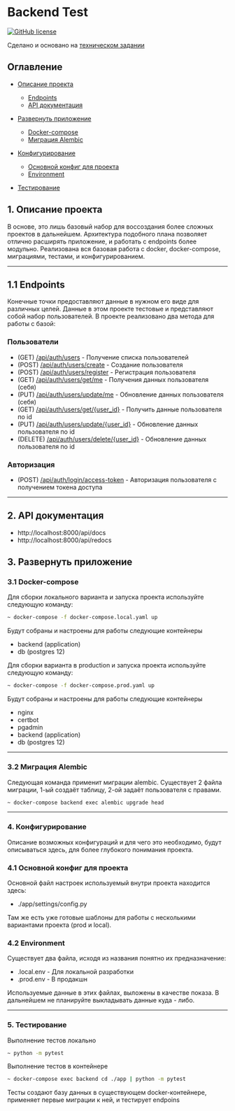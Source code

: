 # Backend Test

[![GitHub license](https://img.shields.io/badge/License-MIT-blue.svg?style=flat-square)](https://github.com/ILope92/SampleCode/blob/master/LICENSE)

Сделано и основано на [техническом задании](https://github.com/ILope92/backend_test/blob/master/docs/test_task.md)

## Оглавление

- [Описание проекта](#description)

  - [Endpoints](#endpoints)
  - [API документация](#api)

- [Развернуть приложение](#deploy)

  - [Docker-compose](#deploy)
  - [Миграция Alembic](#alembic)

- [Конфигурирование](#config)

  - [Основной конфиг для проекта](#configapp)
  - [Environment](#env)

- [Тестирование](#test)

<a name="description"></a>

## 1. Описание проекта

В основе, это лишь базовый набор для воссоздания более сложных проектов в дальнейшем. Архитектура подобного плана позволяет отлично расширять приложение, и работать с endpoints более модульно. Реализована вся базовая работа с docker, docker-compose, миграциями, тестами, и конфигурированием.

<hr>
<a name="endpoints"></a>

## 1.1 Endpoints

Конечные точки предоставляют данные в нужном его виде для различных целей. Данные в этом проекте тестовые и представляют собой набор пользователей.
В проекте реализовано два метода для работы с базой:

### Пользователи

- (GET) [/api/auth/users]() - Получение списка пользователей
- (POST) [/api/auth/users/create]() - Создание пользователя
- (POST) [/api/auth/users/register]() - Регистрация пользователя
- (GET) [/api/auth/users/get/me]() - Получения данных пользователя (себя)
- (PUT) [/api/auth/users/update/me]() - Обновление данных пользователя (себя)
- (GET) [/api/auth/users/get/{user_id}]() - Получить данные пользователя по id
- (PUT) [/api/auth/users/update/{user_id}]() - Обновление данных пользователя по id
- (DELETE) [/api/auth/users/delete/{user_id}]() - Обновление данных пользователя по id

### Авторизация

- (POST) [/api/auth/login/access-token]() - Авторизация пользователя с получением токена доступа

<hr>
<a name="api"></a>

## 2. API документация

- http://localhost:8000/api/docs
- http://localhost:8000/api/redocs

## 3. Развернуть приложение

<a name="deploy"></a>

### 3.1 Docker-compose

Для сборки локального варианта и запуска проекта используйте следующую команду:

```bash
~ docker-compose -f docker-compose.local.yaml up
```

Будут собраны и настроены для работы следующие контейнеры

- backend (application)
- db (postgres 12)

Для сборки варианта в production и запуска проекта используйте следующую команду:

```bash
~ docker-compose -f docker-compose.prod.yaml up
```

Будут собраны и настроены для работы следующие контейнеры

- nginx
- certbot
- pgadmin
- backend (application)
- db (postgres 12)

<hr>

### 3.2 Миграция Alembic

<a name="alembic"></a>
Следующая команда применит миграции alembic. Существует 2 файла миграции, 1-ый создаёт таблицу, 2-ой задаёт пользователя с правами.

```bash
~ docker-compose backend exec alembic upgrade head
```

<hr>
<a name="config"></a>

### 4. Конфигурирование

Описание возможных конфигураций и для чего это необходимо, будут описываться здесь, для более глубокого понимания проекта.
<a name="configapp"></a>

### 4.1 Основной конфиг для проекта

Основной файл настроек используемый внутри проекта находится здесь:

- ./app/settings/config.py

Там же есть уже готовые шаблоны для работы с несколькими вариантами проекта (prod и local).

### 4.2 Environment

<a name="env"></a>

Существует два файла, исходя из названия понятно их предназначение:

- .local.env - Для локальной разработки
- .prod.env - В продакшн

Используемые данные в этих файлах, выложены в качестве показа. В дальнейшем не планируйте выкладывать данные куда - либо.

<hr>
<a name="test"></a>

### 5. Тестирование

Выполнение тестов локально

```bash
~ python -m pytest
```

Выполнение тестов в контейнере

```bash
~ docker-compose exec backend cd ./app | python -m pytest
```

Тесты создают базу данных в существующем docker-контейнере, применяет первые миграции к ней, и тестирует endpoins
